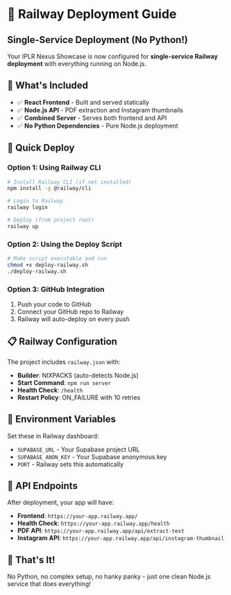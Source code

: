 # 🚀 Railway Deployment Guide

## Single-Service Deployment (No Python!)

Your IPLR Nexus Showcase is now configured for **single-service Railway deployment** with everything running on Node.js.

## 🎯 What's Included

- ✅ **React Frontend** - Built and served statically
- ✅ **Node.js API** - PDF extraction and Instagram thumbnails
- ✅ **Combined Server** - Serves both frontend and API
- ✅ **No Python Dependencies** - Pure Node.js deployment

## 🚀 Quick Deploy

### Option 1: Using Railway CLI
```bash
# Install Railway CLI (if not installed)
npm install -g @railway/cli

# Login to Railway
railway login

# Deploy (from project root)
railway up
```

### Option 2: Using the Deploy Script
```bash
# Make script executable and run
chmod +x deploy-railway.sh
./deploy-railway.sh
```

### Option 3: GitHub Integration
1. Push your code to GitHub
2. Connect your GitHub repo to Railway
3. Railway will auto-deploy on every push

## 📋 Railway Configuration

The project includes `railway.json` with:
- **Builder**: NIXPACKS (auto-detects Node.js)
- **Start Command**: `npm run server`
- **Health Check**: `/health`
- **Restart Policy**: ON_FAILURE with 10 retries

## 🔧 Environment Variables

Set these in Railway dashboard:
- `SUPABASE_URL` - Your Supabase project URL
- `SUPABASE_ANON_KEY` - Your Supabase anonymous key
- `PORT` - Railway sets this automatically

## 📡 API Endpoints

After deployment, your app will have:
- **Frontend**: `https://your-app.railway.app/`
- **Health Check**: `https://your-app.railway.app/health`
- **PDF API**: `https://your-app.railway.app/api/extract-text`
- **Instagram API**: `https://your-app.railway.app/api/instagram-thumbnail`

## 🎉 That's It!

No Python, no complex setup, no hanky panky - just one clean Node.js service that does everything!